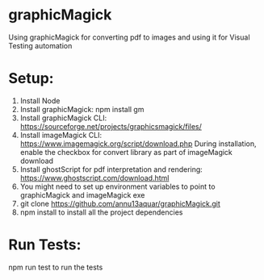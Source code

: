 # graphicMagick
Using graphicMagick for converting pdf to images and using it for Visual Testing automation

# Setup: 

1. Install Node 
2. Install graphicMagick: npm install gm
3. Install graphicMagick CLI: https://sourceforge.net/projects/graphicsmagick/files/
4. Install imageMagick CLI: https://www.imagemagick.org/script/download.php
     During installation, enable the checkbox for convert library as part of imageMagick download
5. Install ghostScript for pdf interpretation and rendering: https://www.ghostscript.com/download.html
6. You might need to set up environment variables to point to graphicMagick and imageMagick exe
7. git clone https://github.com/annu13aquar/graphicMagick.git
8. npm install to install all the project dependencies

# Run Tests:

npm run test to run the tests
